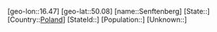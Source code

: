 ﻿---
location: [50.08,16.47]
type: City
tags:
- geo/City


SpocWebEntityId: 34198
isDeleted: false
confidential: public

---
[geo-lon::16.47]
[geo-lat::50.08]
[name::Senftenberg]
[State::]
[Country::[Poland](geo/Continent/Europe/Poland.md)]
[StateId::]
[Population::]
[Unknown::]

